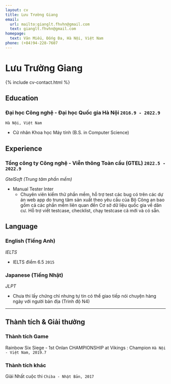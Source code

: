 ```yaml
---
layout: cv
title: Lưu Trường Giang
email:
  url: mailto:gianglt.fhvhn@gmail.com
  text: gianglt.fhvhn@gmail.com
homepage:
  text: Văn Miếu, Đống Đa, Hà Nội, Việt Nam
phone: (+84)94-228-7607
---
```


# **Lưu** Trường Giang

<!--
include contact information from the front matter
Supported arguments:
    - homepage: url, text
    - phone
    - email
-->

{% include cv-contact.html %}

## Education

### **Đại học Công nghệ - Đại học Quốc gia Hà Nội** `2016.9 - 2022.9`

```
Hà Nội, Việt Nam
```

- Cử nhân Khoa học Máy tính (B.S. in Computer Science)

## Experience
### **Tổng công ty Công nghệ - Viễn thông Toàn cầu (GTEL)** `2022.5 - 2022.9`
_GtelSoft (Trung tâm phần mềm)_<br>
  - Manual Tester Inter
    + Chuyên viên kiểm thử phần mềm, hỗ trợ test các bug có trên các dự án web app do trung tâm sản xuất theo yêu cầu của Bộ Công an bao gồm cả các phần mềm liên quan đến Cơ sở dữ liệu quốc gia về dân cư. Hỗ trợ viết testcase, checklist, chạy testcase cả mới và có sẵn.

## Language
### **English** (Tiếng Anh)
_IELTS_<br>
  - IELTS điểm 6.5 `2015`

### **Japanese** (Tiếng Nhật)
_JLPT_<br>
  - Chưa thi lấy chứng chỉ nhưng tự tin có thể giao tiếp nói chuyện hàng ngày với người bản địa (Trình độ N4)

---

## Thành tích & Giải thưởng

### Thành tích Game
Rainbow Six Siege - 1st Onlan CHAMPIONSHIP at Vikings : Champion `Hà Nội - Việt Nam, 2019.7` <br>

### Thành tích khác
Giải Nhất cuộc thi  `Chiba - Nhật Bản, 2017` <br>

<!-- ### Footer

Last updated: August 2023 -->
